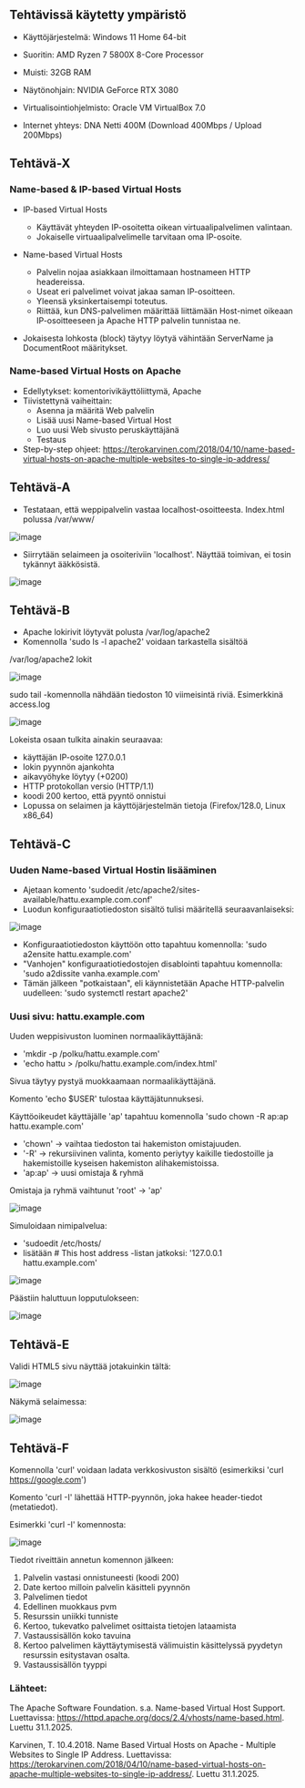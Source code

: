 ## Tehtävissä käytetty ympäristö

- Käyttöjärjestelmä: Windows 11 Home 64-bit
- Suoritin: AMD Ryzen 7 5800X 8-Core Processor
- Muisti: 32GB RAM
- Näytönohjain: NVIDIA GeForce RTX 3080
- Virtualisointiohjelmisto: Oracle VM VirtualBox 7.0

- Internet yhteys: DNA Netti 400M (Download 400Mbps / Upload 200Mbps)

## Tehtävä-X

### Name-based & IP-based Virtual Hosts

- IP-based Virtual Hosts
  - Käyttävät yhteyden IP-osoitetta oikean virtuaalipalvelimen valintaan.
  - Jokaiselle virtuaalipalvelimelle tarvitaan oma IP-osoite.
    
- Name-based Virtual Hosts
  - Palvelin nojaa asiakkaan ilmoittamaan hostnameen HTTP headereissa.
  - Useat eri palvelimet voivat jakaa saman IP-osoitteen.
  - Yleensä yksinkertaisempi toteutus.
  - Riittää, kun DNS-palvelimen määrittää liittämään Host-nimet oikeaan IP-osoitteeseen ja Apache HTTP palvelin tunnistaa ne.
    
- Jokaisesta <VirtualHost> lohkosta (block) täytyy löytyä vähintään ServerName ja DocumentRoot määritykset.

### Name-based Virtual Hosts on Apache

- Edellytykset: komentorivikäyttöliittymä, Apache
- Tiivistettynä vaiheittain:
  - Asenna ja määritä Web palvelin
  - Lisää uusi Name-based Virtual Host
  - Luo uusi Web sivusto peruskäyttäjänä
  - Testaus
- Step-by-step ohjeet: https://terokarvinen.com/2018/04/10/name-based-virtual-hosts-on-apache-multiple-websites-to-single-ip-address/

## Tehtävä-A

- Testataan, että weppipalvelin vastaa localhost-osoitteesta. Index.html polussa /var/www/

![image](https://github.com/user-attachments/assets/87d02a07-5f0b-4956-905c-9ec15378cb9e)

- Siirrytään selaimeen ja osoiteriviin 'localhost'. Näyttää toimivan, ei tosin tykännyt ääkkösistä.

![image](https://github.com/user-attachments/assets/50a4eaf3-93f6-43d1-917f-55d5719ff43c)

## Tehtävä-B

- Apache lokirivit löytyvät polusta /var/log/apache2
- Komennolla 'sudo ls -l apache2' voidaan tarkastella sisältöä

/var/log/apache2 lokit

![image](https://github.com/user-attachments/assets/07b007e7-907b-4033-bdd4-ac95144daf87)

sudo tail -komennolla nähdään tiedoston 10 viimeisintä riviä. Esimerkkinä access.log

![image](https://github.com/user-attachments/assets/7a0f8486-0f4b-498b-9a9d-7d7182ab9a9d)

Lokeista osaan tulkita ainakin seuraavaa:
- käyttäjän IP-osoite 127.0.0.1
- lokin pyynnön ajankohta
- aikavyöhyke löytyy (+0200)
- HTTP protokollan versio (HTTP/1.1)
- koodi 200 kertoo, että pyyntö onnistui
- Lopussa on selaimen ja käyttöjärjestelmän tietoja (Firefox/128.0, Linux x86_64)

## Tehtävä-C

### Uuden Name-based Virtual Hostin lisääminen

- Ajetaan komento 'sudoedit /etc/apache2/sites-available/hattu.example.com.conf'
- Luodun konfiguraatiotiedoston sisältö tulisi määritellä seuraavanlaiseksi:

![image](https://github.com/user-attachments/assets/0adbfbe1-044c-45ee-bfcf-b60200aa2fca)

- Konfiguraatiotiedoston käyttöön otto tapahtuu komennolla: 'sudo a2ensite hattu.example.com'
- "Vanhojen" konfiguraatiotiedostojen disablointi tapahtuu komennolla: 'sudo a2dissite vanha.example.com'
- Tämän jälkeen "potkaistaan", eli käynnistetään Apache HTTP-palvelin uudelleen: 'sudo systemctl restart apache2'

### Uusi sivu: hattu.example.com

Uuden weppisivuston luominen normaalikäyttäjänä:
  - 'mkdir -p /polku/hattu.example.com'
  - 'echo hattu > /polku/hattu.example.com/index.html'
  
Sivua täytyy pystyä muokkaamaan normaalikäyttäjänä.

Komento 'echo $USER' tulostaa käyttäjätunnuksesi.

Käyttöoikeudet käyttäjälle 'ap' tapahtuu komennolla 'sudo chown -R ap:ap hattu.example.com'

 - 'chown' -> vaihtaa tiedoston tai hakemiston omistajuuden.
 - '-R' -> rekursiivinen valinta, komento periytyy kaikille tiedostoille ja hakemistoille kyseisen hakemiston alihakemistoissa.
 - 'ap:ap' -> uusi omistaja & ryhmä

Omistaja ja ryhmä vaihtunut 'root' -> 'ap'

![image](https://github.com/user-attachments/assets/8a43e435-598e-4d97-afea-c26125139f53)

Simuloidaan nimipalvelua:

- 'sudoedit /etc/hosts/
- lisätään # This host address -listan jatkoksi: '127.0.0.1 hattu.example.com'

![image](https://github.com/user-attachments/assets/f096981c-f53f-4fa1-958e-90198c289b8e)

Päästiin haluttuun lopputulokseen:

![image](https://github.com/user-attachments/assets/e4f701ed-1059-49be-ae33-5b4f0c6db2f5)

## Tehtävä-E

Validi HTML5 sivu näyttää jotakuinkin tältä: 

![image](https://github.com/user-attachments/assets/3e74435a-0418-4281-9919-4dbed0abd8fd)

Näkymä selaimessa:

![image](https://github.com/user-attachments/assets/0354072d-220f-4422-9a9b-5f57512de096)

## Tehtävä-F

Komennolla 'curl' voidaan ladata verkkosivuston sisältö (esimerkiksi 'curl https://google.com')

Komento 'curl -I' lähettää HTTP-pyynnön, joka hakee header-tiedot (metatiedot).

Esimerkki 'curl -I' komennosta:

![image](https://github.com/user-attachments/assets/e6c645af-f975-4415-8c8d-d1a0ec09b717)

Tiedot riveittäin annetun komennon jälkeen:
1. Palvelin vastasi onnistuneesti (koodi 200)
2. Date kertoo milloin palvelin käsitteli pyynnön
3. Palvelimen tiedot
4. Edellinen muokkaus pvm
5. Resurssin uniikki tunniste
6. Kertoo, tukevatko palvelimet osittaista tietojen lataamista
7. Vastaussisällön koko tavuina
8. Kertoo palvelimen käyttäytymisestä välimuistin käsittelyssä pyydetyn resurssin esitystavan osalta.
9. Vastaussisällön tyyppi

### Lähteet:

The Apache Software Foundation. s.a. Name-based Virtual Host Support. Luettavissa: https://httpd.apache.org/docs/2.4/vhosts/name-based.html. Luettu 31.1.2025.

Karvinen, T. 10.4.2018. Name Based Virtual Hosts on Apache - Multiple Websites to Single IP Address. Luettavissa: https://terokarvinen.com/2018/04/10/name-based-virtual-hosts-on-apache-multiple-websites-to-single-ip-address/. Luettu 31.1.2025.









